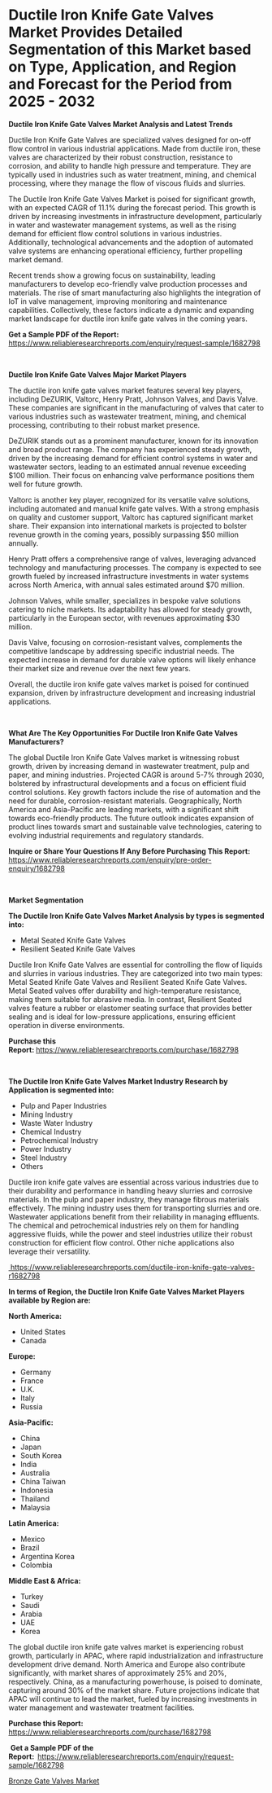<p><h1>Ductile Iron Knife Gate Valves Market Provides Detailed Segmentation of this Market based on Type, Application, and Region and Forecast for the Period from 2025 - 2032</h1></p><p><strong>Ductile Iron Knife Gate Valves Market Analysis and Latest Trends</strong></p>
<p><p>Ductile Iron Knife Gate Valves are specialized valves designed for on-off flow control in various industrial applications. Made from ductile iron, these valves are characterized by their robust construction, resistance to corrosion, and ability to handle high pressure and temperature. They are typically used in industries such as water treatment, mining, and chemical processing, where they manage the flow of viscous fluids and slurries.</p><p>The Ductile Iron Knife Gate Valves Market is poised for significant growth, with an expected CAGR of 11.1% during the forecast period. This growth is driven by increasing investments in infrastructure development, particularly in water and wastewater management systems, as well as the rising demand for efficient flow control solutions in various industries. Additionally, technological advancements and the adoption of automated valve systems are enhancing operational efficiency, further propelling market demand. </p><p>Recent trends show a growing focus on sustainability, leading manufacturers to develop eco-friendly valve production processes and materials. The rise of smart manufacturing also highlights the integration of IoT in valve management, improving monitoring and maintenance capabilities. Collectively, these factors indicate a dynamic and expanding market landscape for ductile iron knife gate valves in the coming years.</p></p>
<p><strong>Get a Sample PDF of the Report:&nbsp;</strong> <a href="https://www.reliableresearchreports.com/enquiry/request-sample/1682798?utm_campaign=2198&utm_medium=2&utm_source=Github&utm_content=ia&utm_term=20022025&utm_id=ductile-iron-knife-gate-valves">https://www.reliableresearchreports.com/enquiry/request-sample/1682798</a></p>
<p>&nbsp;</p>
<p><strong>Ductile Iron Knife Gate Valves Major Market Players</strong></p>
<p><p>The ductile iron knife gate valves market features several key players, including DeZURIK, Valtorc, Henry Pratt, Johnson Valves, and Davis Valve. These companies are significant in the manufacturing of valves that cater to various industries such as wastewater treatment, mining, and chemical processing, contributing to their robust market presence.</p><p>DeZURIK stands out as a prominent manufacturer, known for its innovation and broad product range. The company has experienced steady growth, driven by the increasing demand for efficient control systems in water and wastewater sectors, leading to an estimated annual revenue exceeding $100 million. Their focus on enhancing valve performance positions them well for future growth.</p><p>Valtorc is another key player, recognized for its versatile valve solutions, including automated and manual knife gate valves. With a strong emphasis on quality and customer support, Valtorc has captured significant market share. Their expansion into international markets is projected to bolster revenue growth in the coming years, possibly surpassing $50 million annually.</p><p>Henry Pratt offers a comprehensive range of valves, leveraging advanced technology and manufacturing processes. The company is expected to see growth fueled by increased infrastructure investments in water systems across North America, with annual sales estimated around $70 million.</p><p>Johnson Valves, while smaller, specializes in bespoke valve solutions catering to niche markets. Its adaptability has allowed for steady growth, particularly in the European sector, with revenues approximating $30 million.</p><p>Davis Valve, focusing on corrosion-resistant valves, complements the competitive landscape by addressing specific industrial needs. The expected increase in demand for durable valve options will likely enhance their market size and revenue over the next few years.</p><p>Overall, the ductile iron knife gate valves market is poised for continued expansion, driven by infrastructure development and increasing industrial applications.</p></p>
<p>&nbsp;</p>
<p><strong>What Are The Key Opportunities For Ductile Iron Knife Gate Valves Manufacturers?</strong></p>
<p><p>The global Ductile Iron Knife Gate Valves market is witnessing robust growth, driven by increasing demand in wastewater treatment, pulp and paper, and mining industries. Projected CAGR is around 5-7% through 2030, bolstered by infrastructural developments and a focus on efficient fluid control solutions. Key growth factors include the rise of automation and the need for durable, corrosion-resistant materials. Geographically, North America and Asia-Pacific are leading markets, with a significant shift towards eco-friendly products. The future outlook indicates expansion of product lines towards smart and sustainable valve technologies, catering to evolving industrial requirements and regulatory standards.</p></p>
<p><strong>Inquire or Share Your Questions If Any Before Purchasing This Report:</strong> <a href="https://www.reliableresearchreports.com/enquiry/pre-order-enquiry/1682798?utm_campaign=2198&utm_medium=2&utm_source=Github&utm_content=ia&utm_term=20022025&utm_id=ductile-iron-knife-gate-valves">https://www.reliableresearchreports.com/enquiry/pre-order-enquiry/1682798</a></p>
<p>&nbsp;</p>
<p><strong>Market Segmentation</strong></p>
<p><strong>The Ductile Iron Knife Gate Valves Market Analysis by types is segmented into:</strong></p>
<p><ul><li>Metal Seated Knife Gate Valves</li><li>Resilient Seated Knife Gate Valves</li></ul></p>
<p><p>Ductile Iron Knife Gate Valves are essential for controlling the flow of liquids and slurries in various industries. They are categorized into two main types: Metal Seated Knife Gate Valves and Resilient Seated Knife Gate Valves. Metal Seated valves offer durability and high-temperature resistance, making them suitable for abrasive media. In contrast, Resilient Seated valves feature a rubber or elastomer seating surface that provides better sealing and is ideal for low-pressure applications, ensuring efficient operation in diverse environments.</p></p>
<p><strong>Purchase this Report:&nbsp;</strong><a href="https://www.reliableresearchreports.com/purchase/1682798?utm_campaign=2198&utm_medium=2&utm_source=Github&utm_content=ia&utm_term=20022025&utm_id=ductile-iron-knife-gate-valves">https://www.reliableresearchreports.com/purchase/1682798</a></p>
<p>&nbsp;</p>
<p><strong>The Ductile Iron Knife Gate Valves Market Industry Research by Application is segmented into:</strong></p>
<p><ul><li>Pulp and Paper Industries</li><li>Mining Industry</li><li>Waste Water Industry</li><li>Chemical Industry</li><li>Petrochemical Industry</li><li>Power Industry</li><li>Steel Industry</li><li>Others</li></ul></p>
<p><p>Ductile iron knife gate valves are essential across various industries due to their durability and performance in handling heavy slurries and corrosive materials. In the pulp and paper industry, they manage fibrous materials effectively. The mining industry uses them for transporting slurries and ore. Wastewater applications benefit from their reliability in managing effluents. The chemical and petrochemical industries rely on them for handling aggressive fluids, while the power and steel industries utilize their robust construction for efficient flow control. Other niche applications also leverage their versatility.</p></p>
<p><a href="https://www.reliableresearchreports.com/ductile-iron-knife-gate-valves-r1682798?utm_campaign=2198&utm_medium=2&utm_source=Github&utm_content=ia&utm_term=20022025&utm_id=ductile-iron-knife-gate-valves">&nbsp;https://www.reliableresearchreports.com/ductile-iron-knife-gate-valves-r1682798</a></p>
<p><strong>In terms of Region, the Ductile Iron Knife Gate Valves Market Players available by Region are:</strong></p>
<p>
    <p> <strong> North America: </strong>
        <ul>
            <li>United States</li>
            <li>Canada</li>
        </ul>
        </p> 
    <p> <strong> Europe: </strong>
        <ul>
            <li>Germany</li>
            <li>France</li>
            <li>U.K.</li>
            <li>Italy</li>
            <li>Russia</li>
        </ul>
        </p> 
    <p> <strong> Asia-Pacific: </strong>
        <ul>
            <li>China</li>
            <li>Japan</li>
            <li>South Korea</li>
            <li>India</li>
            <li>Australia</li>
            <li>China Taiwan</li>
            <li>Indonesia</li>
            <li>Thailand</li>
            <li>Malaysia</li>
        </ul>
        </p> 
    <p> <strong> Latin America: </strong>
        <ul>
            <li>Mexico</li>
            <li>Brazil</li>
            <li>Argentina Korea</li>
            <li>Colombia</li>
        </ul>
        </p> 
    <p> <strong> Middle East & Africa: </strong>
        <ul>
            <li>Turkey</li>
            <li>Saudi</li>
            <li>Arabia</li>
            <li>UAE</li>
            <li>Korea</li>
        </ul>
    </p>
    </p>
<p><p>The global ductile iron knife gate valves market is experiencing robust growth, particularly in APAC, where rapid industrialization and infrastructure development drive demand. North America and Europe also contribute significantly, with market shares of approximately 25% and 20%, respectively. China, as a manufacturing powerhouse, is poised to dominate, capturing around 30% of the market share. Future projections indicate that APAC will continue to lead the market, fueled by increasing investments in water management and wastewater treatment facilities.</p></p>
<p><strong>Purchase this Report: </strong><a href="https://www.reliableresearchreports.com/purchase/1682798?utm_campaign=2198&utm_medium=2&utm_source=Github&utm_content=ia&utm_term=20022025&utm_id=ductile-iron-knife-gate-valves">https://www.reliableresearchreports.com/purchase/1682798</a></p>
<p>&nbsp;<strong>Get a Sample PDF of the Report:&nbsp;&nbsp;</strong><a href="https://www.reliableresearchreports.com/enquiry/request-sample/1682798?utm_campaign=2198&utm_medium=2&utm_source=Github&utm_content=ia&utm_term=20022025&utm_id=ductile-iron-knife-gate-valves">https://www.reliableresearchreports.com/enquiry/request-sample/1682798</a></p>
<p><strong></strong></p>
<p><p><a href="https://github.com/delindacallegari68/Market-Research-Report-List-1/blob/main/bronze-gate-valves-market.md?utm_campaign=2198&utm_medium=2&utm_source=Github&utm_content=ia&utm_term=20022025&utm_id=ductile-iron-knife-gate-valves">Bronze Gate Valves Market</a></p></p>